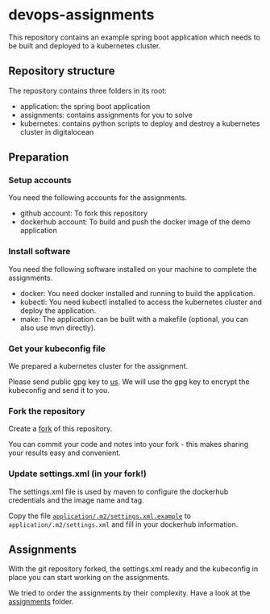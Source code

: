 # devops-assignments

This repository contains an example spring boot application which needs to be built and deployed to a kubernetes cluster.

## Repository structure

The repository contains three folders in its root:

- application: the spring boot application
- assignments: contains assignments for you to solve
- kubernetes: contains python scripts to deploy and destroy a kubernetes cluster in digitalocean

## Preparation

### Setup accounts

You need the following accounts for the assignments.

- github account: To fork this repository
- dockerhub account: To build and push the docker image of the demo application

### Install software

You need the following software installed on your machine to complete the assignments.

- docker: You need docker installed and running to build the application.
- kubectl: You need kubectl installed to access the kubernetes cluster and deploy the application.
- make: The application can be built with a makefile (optional, you can also use mvn directly).

### Get your kubeconfig file

We prepared a kubernetes cluster for the assignment.

Please send public gpg key to [us](mailto://cloud+devopsassignment@foryouandyourcustomers.com). We will use the gpg key to encrypt the kubeconfig and send it to you.

### Fork the repository

Create a [fork](https://guides.github.com/activities/forking/) of this repository.

You can commit your code and notes into your fork - this makes sharing your results easy and convenient.

### Update settings.xml (in your fork!)

The settings.xml file is used by maven to configure the dockerhub credentials and the image name and tag.

Copy the file [`application/.m2/settings.xml.example`](./application/.m2/settings.xml.example) to `application/.m2/settings.xml` and fill in your dockerhub information.

## Assignments

With the git repository forked, the settings.xml ready and the kubeconfig in place you can start working on the assignments.

We tried to order the assignments by their complexity. Have a look at the [assignments](./assignments) folder.
